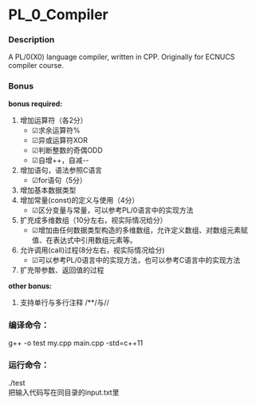# PL_0_Compiler

### Description
A PL/0(X0) language compiler, written in CPP. Originally for ECNUCS compiler course.

### Bonus  
**bonus required:**
1. 增加运算符（各2分）
	* ☑求余运算符% 
	* ☑异或运算符XOR 
	* ☑判断整数的奇偶ODD 
	* ☑自增++，自减-- 
2. 增加语句，语法参照C语言
	* ☑for语句（5分）
3. 增加基本数据类型
4. 增加常量(const)的定义与使用（4分）
	* ☑区分变量与常量，可以参考PL/0语言中的实现方法
5. 扩充成多维数组（10分左右，视实际情况给分）
	* ☑增加由任何数据类型构造的多维数组，允许定义数组、对数组元素赋值、在表达式中引用数组元素等。
6. 允许调用(call)过程(8分左右，视实际情况给分)
	* ☑可以参考PL/0语言中的实现方法，也可以参考C语言中的实现方法
7. 扩充带参数、返回值的过程

**other bonus:**
  1. 支持单行与多行注释 /**/与//  
### 编译命令：
g++ -o test my.cpp main.cpp -std=c++11  
### 运行命令：
./test  
把输入代码写在同目录的input.txt里  

